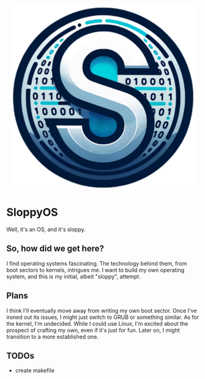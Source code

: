 
<p align="center">
  <img src="https://github.com/realabdu/sloppyOS/blob/bcaf43de9b5175123c46422b683e4cf598e5cc55/logo.png" />
</p>

# SloppyOS
Well, it's an OS, and it's sloppy.

## So, how did we get here?
I find operating systems fascinating. The technology behind them, from boot sectors to kernels, intrigues me. I want to build my own operating system, and this is my initial, albeit "sloppy", attempt.

## Plans
I think I'll eventually move away from writing my own boot sector. Once I've ironed out its issues, I might just switch to GRUB or something similar. As for the kernel, I'm undecided. While I could use Linux, I'm excited about the prospect of crafting my own, even if it's just for fun. Later on, I might transition to a more established one.


## TODOs
- create makefile
